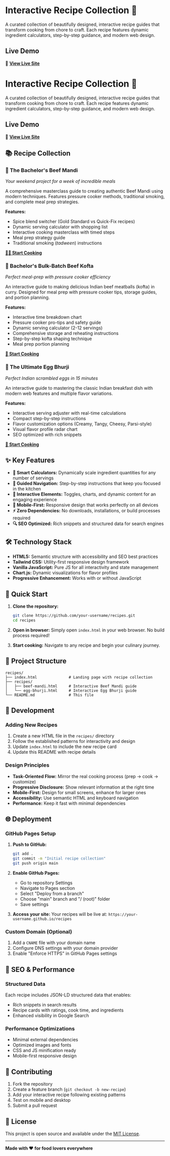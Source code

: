 # Interactive Recipe Collection 🍳

A curated collection of beautifully designed, interactive recipe guides that transform cooking from chore to craft. Each recipe features dynamic ingredient calculators, step-by-step guidance, and modern web design.

## Live Demo

🔗 **[View Live Site](https://your-username.github.io/recipes)**

# Interactive Recipe Collection 🍳

A curated collection of beautifully designed, interactive recipe guides that transform cooking from chore to craft. Each recipe features dynamic ingredient calculators, step-by-step guidance, and modern web design.

## Live Demo

🔗 **[View Live Site](https://your-username.github.io/recipes)**

## 📚 Recipe Collection

### 🍛 The Bachelor's Beef Mandi
*Your weekend project for a week of incredible meals*

A comprehensive masterclass guide to creating authentic Beef Mandi using modern techniques. Features pressure cooker methods, traditional smoking, and complete meal prep strategies.

**Features:**
- Spice blend switcher (Gold Standard vs Quick-Fix recipes)
- Dynamic serving calculator with shopping list
- Interactive cooking masterclass with timed steps
- Meal prep strategy guide
- Traditional smoking (*tadween*) instructions

**[👨‍🍳 Start Cooking](recipes/beef-mandi.html)**

### 🥩 Bachelor's Bulk-Batch Beef Kofta
*Perfect meal-prep with pressure cooker efficiency*

An interactive guide to making delicious Indian beef meatballs (kofta) in curry. Designed for meal prep with pressure cooker tips, storage guides, and portion planning.

**Features:**
- Interactive time breakdown chart
- Pressure cooker pro-tips and safety guide
- Dynamic serving calculator (2-12 servings)
- Comprehensive storage and reheating instructions
- Step-by-step kofta shaping technique
- Meal prep portion planning

**[🍛 Start Cooking](recipes/beef-kofta.html)**

### 🍳 The Ultimate Egg Bhurji
*Perfect Indian scrambled eggs in 15 minutes*

An interactive guide to mastering the classic Indian breakfast dish with modern web features and multiple flavor variations.

**Features:**
- Interactive serving adjuster with real-time calculations
- Compact step-by-step instructions
- Flavor customization options (Creamy, Tangy, Cheesy, Parsi-style)
- Visual flavor profile radar chart
- SEO optimized with rich snippets

**[🥚 Start Cooking](recipes/egg-bhurji.html)**

## ✨ Key Features

* **🧮 Smart Calculators:** Dynamically scale ingredient quantities for any number of servings
* **🧭 Guided Navigation:** Step-by-step instructions that keep you focused in the kitchen
* **🎨 Interactive Elements:** Toggles, charts, and dynamic content for an engaging experience
* **📱 Mobile-First:** Responsive design that works perfectly on all devices
* **⚡ Zero Dependencies:** No downloads, installations, or build processes required
* **🔍 SEO Optimized:** Rich snippets and structured data for search engines

## 🛠 Technology Stack

* **HTML5:** Semantic structure with accessibility and SEO best practices
* **Tailwind CSS:** Utility-first responsive design framework
* **Vanilla JavaScript:** Pure JS for all interactivity and state management
* **Chart.js:** Dynamic visualizations for flavor profiles
* **Progressive Enhancement:** Works with or without JavaScript

## 🚀 Quick Start

1. **Clone the repository:**
   ```bash
   git clone https://github.com/your-username/recipes.git
   cd recipes
   ```

2. **Open in browser:**
   Simply open `index.html` in your web browser. No build process required!

3. **Start cooking:**
   Navigate to any recipe and begin your culinary journey.

## 📁 Project Structure

```
recipes/
├── index.html              # Landing page with recipe collection
├── recipes/
│   ├── beef-mandi.html     # Interactive Beef Mandi guide
│   └── egg-bhurji.html     # Interactive Egg Bhurji guide
└── README.md               # This file
```

## 🔧 Development

### Adding New Recipes

1. Create a new HTML file in the `recipes/` directory
2. Follow the established patterns for interactivity and design
3. Update `index.html` to include the new recipe card
4. Update this README with recipe details

### Design Principles

- **Task-Oriented Flow:** Mirror the real cooking process (prep → cook → customize)
- **Progressive Disclosure:** Show relevant information at the right time
- **Mobile-First:** Design for small screens, enhance for larger ones
- **Accessibility:** Use semantic HTML and keyboard navigation
- **Performance:** Keep it fast with minimal dependencies

## 🌐 Deployment

### GitHub Pages Setup

1. **Push to GitHub:**
   ```bash
   git add .
   git commit -m "Initial recipe collection"
   git push origin main
   ```

2. **Enable GitHub Pages:**
   - Go to repository Settings
   - Navigate to Pages section
   - Select "Deploy from a branch"
   - Choose "main" branch and "/ (root)" folder
   - Save settings

3. **Access your site:**
   Your recipes will be live at: `https://your-username.github.io/recipes`

### Custom Domain (Optional)

1. Add a `CNAME` file with your domain name
2. Configure DNS settings with your domain provider
3. Enable "Enforce HTTPS" in GitHub Pages settings

## 🎯 SEO & Performance

### Structured Data
Each recipe includes JSON-LD structured data that enables:
- Rich snippets in search results
- Recipe cards with ratings, cook time, and ingredients
- Enhanced visibility in Google Search

### Performance Optimizations
- Minimal external dependencies
- Optimized images and fonts
- CSS and JS minification ready
- Mobile-first responsive design

## 🤝 Contributing

1. Fork the repository
2. Create a feature branch (`git checkout -b new-recipe`)
3. Add your interactive recipe following existing patterns
4. Test on mobile and desktop
5. Submit a pull request

## 📄 License

This project is open source and available under the [MIT License](LICENSE).

---

**Made with ❤️ for food lovers everywhere**
